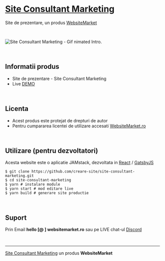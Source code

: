 # [Site Consultant Marketing](https://site-consultant-marketing.websitemarket.ro/)

Site de prezentare, un produs [WebsiteMarket](https://websitemarket.ro)

<br />

![Site Consultant Marketing - Gif nimated Intro.](https://raw.githubusercontent.com/creare-site/static/master/produse/site-consultant-marketing-intro.gif)

<br />

## Informatii produs

- Site de prezentare - Site Consultant Marketing
- Live [DEMO](https://site-consultant-marketing.websitemarket.ro)
 
<br />

## Licenta

- Acest produs este protejat de drepturi de autor
- Pentru cumpararea licentei de utilizare accesati [WebsiteMarket.ro](https://websitemarket.ro) 

<br />

## Utilizare (pentru dezvoltatori)

Acesta website este o aplicatie JAMstack, dezvoltata in [React](https://reactjs.org/) / [GatsbyJS](https://www.gatsbyjs.org/)

```
$ git clone https://github.com/creare-site/site-consultant-marketing.git
$ cd site-consultant-marketing
$ yarn # instalare module
$ yarn start # mod editare live
$ yarn build # generare site productie
```

<br />

## Suport

Prin Email **hello [@ ] websitemarket.ro** sau pe LIVE chat-ul [Discord](https://discord.gg/MFRQmAk)

<br />

---
[Site Consultant Marketing](https://site-consultant-marketing.websitemarket.ro/) un produs **WebsiteMarket**
